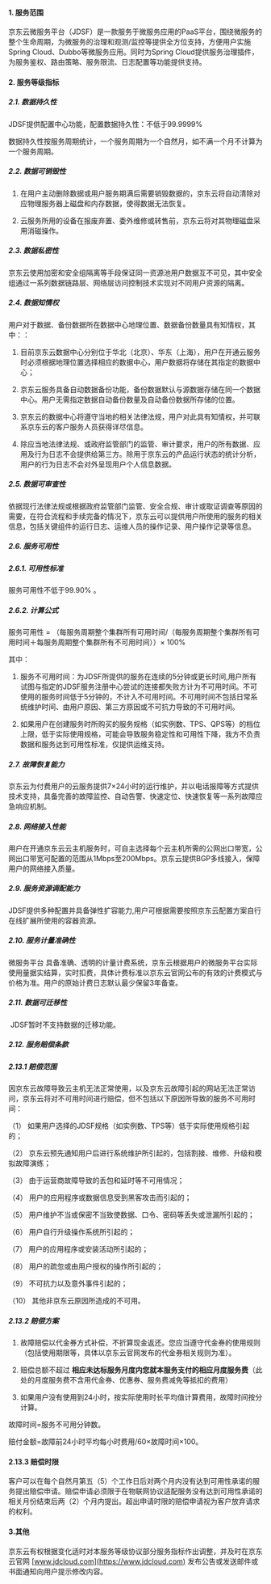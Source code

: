 #### 1. **服务范围**

京东云微服务平台（JDSF）是一款服务于微服务应用的PaaS平台，围绕微服务的整个生命周期，为微服务的治理和观测/监控等提供全方位支持，方便用户实施Spring Cloud、Dubbo等微服务应用。同时为Spring Cloud提供服务治理插件，为服务鉴权、路由策略、服务限流、日志配置等功能提供支持。

#### 2. **服务等级指标**

##### 2.1. **数据持久性**

JDSF提供配置中心功能，配置数据持久性：不低于99.9999%

数据持久性按服务周期统计，一个服务周期为一个自然月，如不满一个月不计算为一个服务周期。

##### 2.2. **数据可销毁性**

1) 在用户主动删除数据或用户服务期满后需要销毁数据的，京东云将自动清除对应物理服务器上磁盘和内存数据，使得数据无法恢复。

2) 云服务所用的设备在报废弃置、委外维修或转售前，京东云将对其物理磁盘采用消磁操作。

##### 2.3. **数据私密性**

京东云使用加密和安全组隔离等手段保证同一资源池用户数据互不可见，其中安全组通过一系列数据链路层、网络层访问控制技术实现对不同用户资源的隔离。 

##### 2.4. **数据知情权** 

用户对于数据、备份数据所在数据中心地理位置、数据备份数量具有知情权，其中：：

1) 目前京东云数据中心分别位于华北（北京）、华东（上海），用户在开通云服务时必须根据地理位置选择相应的数据中心，用户数据将存储在其指定的数据中心；

2) 京东云服务具备自动数据备份功能，备份数据默认与源数据存储在同一个数据中心。用户无需指定数据自动备份数量及自动备份数据所存储的位置。

3) 京东云的数据中心将遵守当地的相关法律法规，用户对此具有知情权，并可联系京东云的客户服务人员获得详尽信息。

4) 除应当地法律法规、或政府监管部门的监管、审计要求，用户的所有数据、应用及行为日志不会提供给第三方。除用于京东云的产品运行状态的统计分析，用户的行为日志不会对外呈现用户个人信息数据。

##### 2.5. **数据可审查性**

依据现行法律法规或根据政府监管部门监管、安全合规、审计或取证调查等原因的需要，在符合流程和手续完备的情况下，京东云可以提供用户所使用的服务的相关信息，包括关键组件的运行日志、运维人员的操作记录、用户操作记录等信息。

##### 2.6. **服务可用性**

##### 2.6.1. **可用性标准**

服务可用性不低于99.90% 。

##### 2.6.2. **计算公式**

服务可用性 = （每服务周期整个集群所有可用时间/（每服务周期整个集群所有可用时间＋每服务周期整个集群所有不可用时间））× 100%  

其中：

1) 服务不可用时间：为JDSF所提供的服务在连续的5分钟或更长时间,用户所有试图与指定的JDSF服务注册中心尝试的连接都失败方计为不可用时间。不可使用的服务时间低于5分钟的，不计入不可用时间。不可用时间不包括日常系统维护时间、由用户原因、第三方原因或不可抗力导致的不可用时间。 

2) 如果用户在创建服务时所购买的服务规格（如实例数、TPS、QPS等）的档位上限，低于实际使用规格，可能会导致服务稳定性和可用性下降，我方不负责数据和服务达到可用性标准，仅提供运维支持。 

##### 2.7. **故障恢复能力**

京东云为付费用户的云服务提供7×24小时的运行维护，并以电话报障等方式提供技术支持，具备完善的故障监控、自动告警、快速定位、快速恢复等一系列故障应急响应机制。 

##### 2.8. **网络接入性能**

用户在开通京东云云主机服务时，可自主选择每个云主机所需的公网出口带宽，公网出口带宽可配置的范围从1Mbps至200Mbps。京东云提供BGP多线接入，保障用户的网络接入质量。

##### 2.9. **服务资源调配能力**

JDSF提供多种配置并具备弹性扩容能力,用户可根据需要按照京东云配置方案自行在线扩展所使用的容器资源。 

##### 2.10. **服务计量准确性** 

微服务平台 具备准确、透明的计量计费系统，京东云根据用户的微服务平台实际使用量据实结算，实时扣费，具体计费标准以京东云官网公布的有效的计费模式与价格为准。用户的原始计费日志默认最少保留3年备查。

##### 2.11. **数据可迁移性**

​	JDSF暂时不支持数据的迁移功能。

##### 2.12. **服务赔偿条款**

##### 2.13.1 **赔偿范围**

因京东云故障导致云主机无法正常使用，以及京东云故障引起的网站无法正常访问，京东云将对不可用时间进行赔偿，但不包括以下原因所导致的服务不可用时间：

（1） 如果用户选择的JDSF规格（如实例数、TPS等）低于实际使用规格引起的；

（2） 京东云预先通知用户后进行系统维护所引起的，包括割接、维修、升级和模拟故障演练；

（3） 由于运营商故障导致的丢包和延时等不可用情况；

（4） 用户的应用程序或数据信息受到黑客攻击而引起的；

（5） 用户维护不当或保密不当致使数据、口令、密码等丢失或泄漏所引起的；

（6） 用户自行升级操作系统所引起的；

（7） 用户的应用程序或安装活动所引起的；

（8） 用户的疏忽或由用户授权的操作所引起的；

（9） 不可抗力以及意外事件引起的；

（10） 其他非京东云原因所造成的不可用。


##### 2.13.2 **赔偿方案**

1) 故障赔偿以代金券方式补偿，不折算现金返还。您应当遵守代金券的使用规则（包括使用期限等，具体以京东云官网发布的代金券相关规则为准）。

2) 赔偿总额不超过 **相应未达标服务月度内您就本服务支付的相应月度服务费**（此处的月度服务费不含用代金券、优惠券、服务费减免等抵扣的费用）

3) 如果用户没有使用到24小时，按实际使用时长平均值计算费用，故障时间按分计算。 

故障时间=服务不可用分钟数。

赔付金额=故障前24小时平均每小时费用/60×故障时间×100。 

#### 2.13.3 **赔偿时限**

客户可以在每个自然月第五（5）个工作日后对两个月内没有达到可用性承诺的服务提出赔偿申请。赔偿申请必须限于在物联网协议适配服务没有达到可用性承诺的相关月份结束后两（2）个月内提出。超出申请时限的赔偿申请视为客户放弃请求的权利。 

#### **3.其他**

京东云有权根据变化适时对本服务等级协议部分服务指标作出调整，并及时在京东云官网 [www.jdcloud.com](https://www.jdcloud.com) 发布公告或发送邮件或书面通知向用户提示修改内容。
